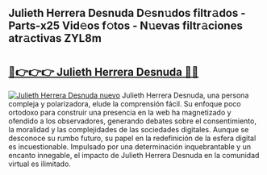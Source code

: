 ## Julieth Herrera Desnuda D𝚎sn𝚞dos filtr𝚊dos - Parts-x25 Vid𝚎os f𝚘tos - N𝚞evas filtr𝚊ciones atr𝚊ctivas ZYL8m

# <h2><a href="http://mba2vv1.tromn.icu/?c=Julieth+Herrera+Desnuda">🔗👉👉👉 Julieth Herrera Desnuda 🔗🔗</a></h2>

[![Julieth Herrera Desnuda nuevo](https://i.imgur.com/pEAQMta.gif)](http://mba2vv1.tromn.icu/?c=Julieth+Herrera+Desnuda)
Julieth Herrera Desnuda, una persona compleja y polarizadora, elude la comprensión fácil. Su enfoque poco ortodoxo para construir una presencia en la web ha magnetizado y ofendido a los observadores, generando debates sobre el consentimiento, la moralidad y las complejidades de las sociedades digitales. Aunque se desconoce su rumbo futuro, su papel en la redefinición de la esfera digital es incuestionable. Impulsado por una determinación inquebrantable y un encanto innegable, el impacto de Julieth Herrera Desnuda en la comunidad virtual es ilimitado.
